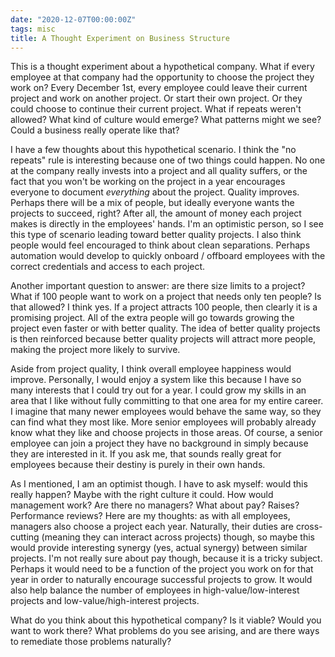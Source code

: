 ```yaml
---
date: "2020-12-07T00:00:00Z"
tags: misc
title: A Thought Experiment on Business Structure
---
```


This is a thought experiment about a hypothetical company. What if every
employee at that company had the opportunity to choose the project
they work on? Every December 1st, every employee could leave their
current project and work on another project. Or start their own project.
Or they could choose to continue their current project. What if repeats
weren't allowed?  What kind of culture would emerge? What patterns might
we see? Could a business really operate like that?

I have a few thoughts about this hypothetical scenario. I think the "no
repeats" rule is interesting because one of two things could happen.
No one at the company really invests into a project and all quality
suffers, or the fact that you won't be working on the project in a year
encourages everyone to document *everything* about the project. Quality
improves. Perhaps there will be a mix of people, but ideally everyone
wants the projects to succeed, right? After all, the amount of money each
project makes is directly in the employees' hands. I'm an optimistic
person, so I see this type of scenario leading toward better quality
projects. I also think people would feel encouraged to think about
clean separations. Perhaps automation would develop to quickly onboard
/ offboard employees with the correct credentials and access to each
project.

Another important question to answer: are there size limits to
a project? What if 100 people want to work on a project that needs
only ten people? Is that allowed? I think yes. If a project attracts
100 people, then clearly it is a promising project. All of the extra
people will go towards growing the project even faster or with better
quality. The idea of better quality projects is then reinforced because
better quality projects will attract more people, making the project
more likely to survive.

Aside from project quality, I think overall employee happiness would
improve. Personally, I would enjoy a system like this because I have so
many interests that I could try out for a year. I could grow my skills
in an area that I like without fully committing to that one area for my
entire career.  I imagine that many newer employees would behave the same
way, so they can find what they most like. More senior employees will
probably already know what they like and choose projects in those areas.
Of course, a senior employee can join a project they have no background
in simply because they are interested in it. If you ask me, that sounds
really great for employees because their destiny is purely in their
own hands.

As I mentioned, I am an optimist though. I have to ask myself: would this
really happen? Maybe with the right culture it could. How would management
work? Are there no managers? What about pay? Raises? Performance reviews?
Here are my thoughts: as with all employees, managers also choose a
project each year. Naturally, their duties are cross-cutting (meaning
they can interact across projects) though, so maybe this would provide
interesting synergy (yes, actual synergy) between similar projects. I'm
not really sure about pay though, because it is a tricky subject.
Perhaps it would need to be a function of the project you work on for
that year in order to naturally encourage successful projects to grow. It
would also help balance the number of employees in high-value/low-interest
projects and low-value/high-interest projects.

What do you think about this hypothetical company? Is it viable? Would
you want to work there? What problems do you see arising, and are there
ways to remediate those problems naturally?

